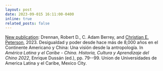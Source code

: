 ```yaml
---
layout: post
date: 2023-09-015 16:11:00-0400
inline: true
related_posts: false
---
```


<u>New publication</u>: Drennan, Robert D., C. Adam Berrey, and <u>Christian E. Peterson</u>, 2023. Desigualdad y poder desde hace más de 8,000 años en el Continente Americano y China: Una visión desde la antropología. In <i>América Latina y el Caribe - China. Historia, Cultura y Aprendizaje del Chino 2022</i>, Enrique Dussán (ed.), pp. 79--99. Union de Universidades de America Latina y el Caribe, Mexico City.
